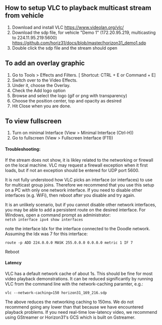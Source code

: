 ## How to setup VLC to playback multicast stream from vehicle

1. Download and install VLC https://www.videolan.org/vlc/
2. Download the sdp file, for vehicle "Demo 1" (172.20.95.219, multicasting to 224.11.95.219:5600)  https://github.com/horiz31/docs/blob/master/horizon31_demo1.sdp
3. Double click the sdp file and the stream should open

## To add an overlay graphic
1. Go to Tools > Effects and Filters. [ Shortcut: CTRL + E or Command + E]
2. Switch over to the Video Effects.
3. Under it, choose the Overlay.
4. Check the Add logo option
5. Browse and select the logo (gif or png with transparency)
6. Choose the position center, top and opacity as desired
7. Hit Close when you are done.

## To view fullscreen
1. Turn on minimal Interface (View > Minimal Interface (Ctrl-H))
2. Go to fullscreen (View > Fullscreen Interface (F11))

#### Troubleshooting:
If the stream does not show, it is likley related to the networking or firewall on the local machine. VLC may request a firewall exception when it first loads, but if not an exception should be entered for UDP port 5600. 

It is not fully understood how VLC picks an interface (or interfaces) to use for multicast group joins. Therefore we recommend that you use this setup on a PC with only one network interface. If you need to disable other interfaces (e.g. WiFi), then reboot after you disable and try again.
 
It is an unlikely scenario, but if you cannot disable other network interfaces, you may be able to add a persistent route on the desired interface.  For Windows, open a command prompt as administrator:    
```netsh interface ipv4 show interfaces```

note the interface Idx for the interface connected to the Doodle network. Assuming the Idx was 7 for this interface:

```route -p ADD 224.0.0.0 MASK 255.0.0.0 0.0.0.0 metric 1 IF 7```

Reboot

#### Latency
VLC has a default network cache of about 1s. This should be fine for most video playback demonstrations. It can be reduced significantly by running VLC from the command line with the network-caching paramter, e.g.:

```vlc --network-caching=150 horizon31_169_216.sdp```

The above reduces the networking caching to 150ms. We do not recommend going any lower than that because we have encountered playback problems. If you need real-time low-latency video, we recommend using GStreamer or Horizon31's GCS which is built on Gstreamer.


